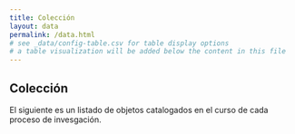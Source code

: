 ```yaml
---
title: Colección
layout: data
permalink: /data.html
# see _data/config-table.csv for table display options
# a table visualization will be added below the content in this file
---
```


## Colección

El siguiente es un listado de objetos catalogados en el curso de cada proceso de invesgación. 